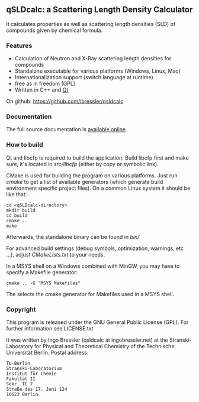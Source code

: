 ## qSLDcalc: a Scattering Length Density Calculator

It calculates properties as well as scattering length densities (SLD) of
compounds given by chemical formula.

### Features

- Calculation of Neutron and X-Ray scattering length densities for compounds
- Standalone executable for various platforms (Windows, Linux, Mac)
- Internationalization support (switch language at runtime)
- free as in freedom (GPL)
- Written in C++ and [Qt](http://qt.nokia.com/products)

On github: https://github.com/ibressler/qsldcalc

### Documentation

The full source documentation is 
[available online](http://ibressler.github.com/qsldcalc/).

### How to build

Qt and libcfp is required to build the application. Build libcfp first and
make sure, it's located in *src/libcfp* (either by copy or symbolic link).

CMake is used for building the program on various platforms. Just run *cmake*
to get a list of available generators (which generate build environment
specific project files). On a common Linux system it should be like that:

    cd <qSLDcalc-directory>
    mkdir build
    cd build
    cmake ..
    make

Afterwards, the standalone binary can be found in *bin/*

For advanced build settings (debug symbols, optimization, warnings, etc ...), 
adjust *CMakeLists.txt* to your needs.

In a MSYS shell on a Windows combined with MinGW, you may have to specify a
Makefile generator:

    cmake .. -G "MSYS Makefiles"
    
The selects the cmake generator for Makefiles used in a MSYS shell.

### Copyright

This program is released under the GNU General Public License (GPL).
For further information see LICENSE.txt

It was written by Ingo Bressler (qsldcalc at ingobressler.net)
at the Stranski-Laboratory for Physical and Theoretical Chemistry of the 
Technische Universität Berlin.
Postal address:

    TU-Berlin
    Stranski-Laboratorium
    Institut für Chemie
    Fakultät II
    Sekr. TC 7
    Straße des 17. Juni 124
    10623 Berlin

